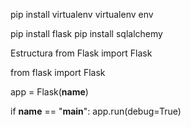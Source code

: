 pip install virtualenv
virtualenv env


pip install flask
pip install sqlalchemy

Estructura
from Flask import Flask

from flask import Flask

app = Flask(__name__)





if __name__ == "__main__":
    app.run(debug=True)